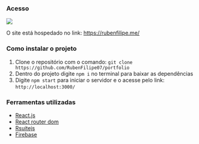 <h3>Acesso</h3>
<a href="https://rubenfilipe.me/">
  <img src="https://user-images.githubusercontent.com/53026536/187844303-71df092c-d674-431d-98eb-7f233092c9da.png"></img>
</a>
<p>O site está hospedado no link: <a href="https://rubenfilipe.me/">https://rubenfilipe.me/</a></p>

<h3>Como instalar o projeto</h3>
<ol>
  <li>Clone o repositório com o comando: <code>git clone https://github.com/RubenFilipe07/portfolio</code> </li>
  <li>Dentro do projeto digite <code>npm i</code> no terminal para baixar as dependências</li>
  <li>Digite <code>npm start</code> para iniciar o servidor e o acesse pelo link: <code>http://localhost:3000/</code></li>
</ol>



<h3>Ferramentas utilizadas</h3>
<ul>
    <li><a href="https://reactjs.org/">React.js</a></li>
    <li><a href="https://v5.reactrouter.com/web/guides/quick-start">React router dom</a></li>
    <li><a href="https://rsuitejs.com/components/overview/">Rsuitejs</a></li>
    <li><a href="https://firebase.google.com/">Firebase</a></li>
</ul>



